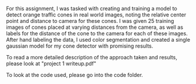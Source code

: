 For this assignment, I was tasked with creating and training a model to detect orange traffic cones in real world images, noting the relative center point and distance to camera for these cones. I was given 25 training images of cones placed at varying distances from the camera, as well as labels for the distance of the cone to the camera for each of these images. After hand labeling the data, I used color segmentation and created a single gaussian model for my cone detector with promising results.

To read a more detailed description of the approach taken and results, please look at "project 1 writeup.pdf"

To look at the code used, please go into the code folder.
